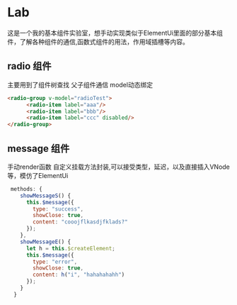 # Lab

这是一个我的基本组件实验室，想手动实现类似于ElementUi里面的部分基本组件，了解各种组件的通信,函数式组件的用法，作用域插槽等内容。

## radio 组件

主要用到了组件树查找 父子组件通信 model动态绑定
```html
<radio-group v-model="radioTest">
      <radio-item label="aaa"/>
      <radio-item label="bbb"/>
      <radio-item label="ccc" disabled/>
</radio-group>
```

## message 组件

手动render函数 自定义挂载方法封装,可以接受类型，延迟，以及直接插入VNode等，模仿了ElementUi

```js
 methods: {
    showMessageS() {
      this.$message({
        type: "success",
        showClose: true,
        content: "cooojflkasdjfklads?"
      });
    },
    showMessageE() {
      let h = this.$createElement;
      this.$message({
        type: "error",
        showClose: true,
        content: h("i", "hahahahahh")
      });
    }
  }
```
